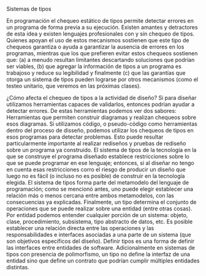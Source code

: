 Sistemas de tipos

En programación el chequeo estático de tipos permite detectar errores en un programa de forma previa a su ejecución. Existen amantes y detractores de esta idea y existen lenguajes profesionales con y sin chequeo de tipos. Quienes apoyan el uso de estos mecanismos sostienen que este tipo de chequeos garantiza o ayuda a garantizar la ausencia de errores en los programas, mientras que los que prefieren evitar estos chequeos sostienen que: (a) a menudo resultan limitantes descartando soluciones que podrían ser viables, (b) que agregar la información de tipos a un programa es trabajoso y reduce su legibilidad y finalmente (c) que las garantías que otorga un sistema de tipos pueden lograrse por otros mecanismos (como el testeo unitario, que veremos en las próximas clases).

¿Cómo afecta el chequeo de tipos a la actividad de diseño? Si para diseñar utilizamos herramientas capaces de validarlos, entonces podrían ayudar a detectar errores. De estas herramientas podemos ver dos sabores: Herramientas que permiten construir diagramas y realizan chequeos sobre esos diagramas. Si utilizamos código, o pseudo-código como herramientas dentro del proceso de disseño, podemos utilizar los chequeos de tipos en esos programas para detectar problemas. Esto puede resultar particularmente importante al realizar rediseños y pruebas de rediseño sobre un programa ya construido. El sistema de tipos de la tecnología en la que se construye el programa diseñado establece restricciones sobre lo que se puede programar en ese lenguaje; entonces, si al diseñar no tengo en cuenta esas restricciones corro el riesgo de producir un diseño que luego no es fácil (o incluso no es posible) de construir en la tecnología elegida. El sistema de tipos forma parte del metamodelo del lenguaje de programación; como se mencionó antes, uno puede elegir establecer una relación más o menos cercana entre ambos metamodelos, con las consecuencias ya explicadas. Finalmente, un tipo determina el conjunto de operaciones que se puede realizar sobre una entidad (entre otras cosas). Por entidad podemos entender cualquier porción de un sistema: objeto, clase, procedimiento, subsistema, tipo abstracto de datos, etc. Es posible establecer una relación directa entre las operaciones y las responsabilidades e interfaces asociadas a una parte de un sistema (que son objetivos específicos del diseño). Definir tipos es una forma de definir las interfaces entre entidades de software. Adicionalmente en sistemas de tipos con presencia de polimorfismo, un tipo no define la interfaz de una entidad sino que define un contrato que podrían cumplir múltiples entidades distintas.
